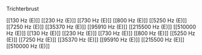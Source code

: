 Trichterbrust

[[130 Hz (E)]]
[[230 Hz (E)]]
[[730 Hz (E)]]
[[800 Hz (E)]]
[[5250 Hz (E)]]
[[7250 Hz (E)]]
[[35370 Hz (E)]]
[[95910 Hz (E)]]
[[215500 Hz (E)]]
[[510000 Hz (E)]]
[[130 Hz (E)]]
[[230 Hz (E)]]
[[730 Hz (E)]]
[[800 Hz (E)]]
[[5250 Hz (E)]]
[[7250 Hz (E)]]
[[35370 Hz (E)]]
[[95910 Hz (E)]]
[[215500 Hz (E)]]
[[510000 Hz (E)]]